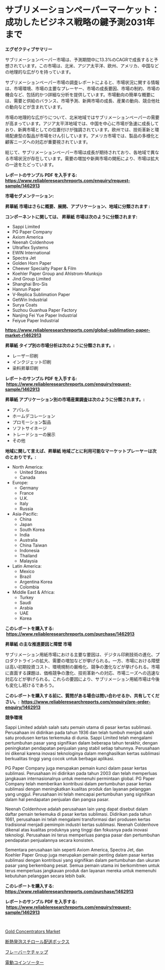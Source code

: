 <p><h1>サブリメーションペーパーマーケット：成功したビジネス戦略の鍵予測2031年まで</h1></p><p><strong>エグゼクティブサマリー</strong></p>
<p><p>サブリメーションペーパー市場は、予測期間中に13.3%のCAGRで成長すると予想されています。この市場は、北米、アジア太平洋、欧州、アメリカ、中国などの地理的な広がりを持っています。</p><p>サブリメーションペーパー市場の調査レポートによると、市場状況に関する情報は、市場環境、市場の主要なプレーヤー、市場の成長要因、市場の制約、市場の機会など、包括的かつ詳細な分析を提供しています。市場動向の簡単な概要には、需要と供給のバランス、市場予測、新興市場の成長、産業の動向、競合他社の動向などが含まれています。</p><p>市場の地理的な広がりについて、北米地域ではサブリメーションペーパーの需要が高まっています。アジア太平洋地域では、中国を中心に市場が急速に成長しており、新興市場としての位置付けが強調されています。欧州では、技術革新と環境配慮型の製品が市場をけん引しています。アメリカ市場では、製品の多様化と顧客ニーズへの対応が重要視されています。</p><p>総じて、サブリメーションペーパー市場は成長が期待されており、各地域で異なる市場状況が存在しています。需要の増加や新興市場の開拓により、市場は拡大の一途をたどっています。</p></p>
<p><strong>レポートのサンプル PDF を入手する: <a href="https://www.reliableresearchreports.com/enquiry/request-sample/1462913">https://www.reliableresearchreports.com/enquiry/request-sample/1462913</a></strong></p>
<p><strong>市場セグメンテーション:</strong></p>
<p><strong> 昇華紙 市場はさらに概要、展開、アプリケーション、地域に分類されます :</strong></p>
<p><strong>コンポーネントに関しては、 昇華紙 市場は次のように分類されます: &nbsp;</strong></p>
<p><ul><li>Sappi Limited</li><li>PG Paper Company</li><li>Axiom America</li><li>Neenah Coldenhove</li><li>Ultraflex Systems</li><li>EWIN International</li><li>Spectra Jet</li><li>Golden Horn Paper</li><li>Cheever Specialty Paper & Film</li><li>Koehler Paper Group and Ahlstrom-Munksjo</li><li>Jind Group Limited</li><li>Shanghai Bro-Sis</li><li>Hanrun Paper</li><li>V-Replica Sublimation Paper</li><li>GetWin Industrial</li><li>Surya Coats</li><li>Suzhou Guanhua Paper Factory</li><li>Nanjing Fei Yue Paper Industrial</li><li>Feiyue Paper Industrial</li></ul></p>
<p><strong><a href="https://www.reliableresearchreports.com/global-sublimation-paper-market-r1462913">https://www.reliableresearchreports.com/global-sublimation-paper-market-r1462913</a></strong></p>
<p><strong> 昇華紙 タイプ別の市場分析は次のように分類されます。:</strong></p>
<p><ul><li>レーザー印刷</li><li>インクジェット印刷</li><li>染料昇華印刷</li></ul></p>
<p><strong>レポートのサンプル PDF を入手する: &nbsp;<a href="https://www.reliableresearchreports.com/enquiry/request-sample/1462913">https://www.reliableresearchreports.com/enquiry/request-sample/1462913</a></strong></p>
<p><strong> 昇華紙 アプリケーション別の市場産業調査は次のように分類されます。:</strong></p>
<p><ul><li>アパレル</li><li>ホームデコレーション</li><li>プロモーション製品</li><li>ソフトサイネージ</li><li>トレードショーの展示</li><li>その他</li></ul></p>
<p><strong>地域に関して言えば、昇華紙 地域ごとに利用可能なマーケットプレーヤーは次のとおりです。:</strong></p>
<p><ul>
    <li>
        North America:
        <ul>
            <li>United States</li>
            <li>Canada</li>
        </ul>
    </li>
    <li>
        Europe:
        <ul>
            <li>Germany</li>
            <li>France</li>
            <li>U.K.</li>
            <li>Italy</li>
            <li>Russia</li>
        </ul>
    </li>
    <li>
        Asia-Pacific:
        <ul>
            <li>China</li>
            <li>Japan</li>
            <li>South Korea</li>
            <li>India</li>
            <li>Australia</li>
            <li>China Taiwan</li>
            <li>Indonesia</li>
            <li>Thailand</li>
            <li>Malaysia</li>
        </ul>
    </li>
    <li>
        Latin America:
        <ul>
            <li>Mexico</li>
            <li>Brazil</li>
            <li>Argentina Korea</li>
            <li>Colombia</li>
        </ul>
    </li>
    <li>
        Middle East & Africa:
        <ul>
            <li>Turkey</li>
            <li>Saudi</li>
            <li>Arabia</li>
            <li>UAE</li>
            <li>Korea</li>
        </ul>
    </li>
    </ul></p>
<p><strong>このレポートを購入する: &nbsp;<a href="https://www.reliableresearchreports.com/purchase/1462913">https://www.reliableresearchreports.com/purchase/1462913</a></strong></p>
<p><strong>昇華紙 の主な推進要因と障壁 市場</strong></p>
<p><p>サブリメーション用紙市場における主要な要因は、デジタル印刷技術の進化、プロダクトラインの拡大、需要の増加などが挙げられる。一方、市場における障壁は高い初期投資コスト、環境規制の厳格化、競争の激化などが挙げられる。市場に直面する課題は、価格競争の激化、技術革新への対応、市場ニーズへの迅速な対応などが挙げられる。これらの要因により、サブリメーション用紙市場は今後も変化し続けるであろう。</p></p>
<p><strong>このレポートを購入する前に、質問がある場合は問い合わせるか、共有してください。:&nbsp; <a href="https://www.reliableresearchreports.com/enquiry/pre-order-enquiry/1462913">https://www.reliableresearchreports.com/enquiry/pre-order-enquiry/1462913</a></strong></p>
<p><strong>競争環境</strong></p>
<p><p>Sappi Limited adalah salah satu pemain utama di pasar kertas sublimasi. Perusahaan ini didirikan pada tahun 1936 dan telah tumbuh menjadi salah satu produsen kertas terkemuka di dunia. Sappi Limited telah mengalami pertumbuhan pasar yang signifikan dalam beberapa tahun terakhir, dengan peningkatan pendapatan penjualan yang stabil setiap tahunnya. Perusahaan ini dikenal karena inovasi teknologinya dalam menghasilkan kertas sublimasi berkualitas tinggi yang cocok untuk berbagai aplikasi.</p><p>PG Paper Company juga merupakan pemain kunci dalam pasar kertas sublimasi. Perusahaan ini didirikan pada tahun 2003 dan telah memperluas jangkauan internasionalnya untuk memenuhi permintaan global. PG Paper Company telah memberikan kontribusi dalam pertumbuhan pasar kertas sublimasi dengan meningkatkan kualitas produk dan layanan pelanggan yang unggul. Perusahaan ini telah mencapai pertumbuhan yang signifikan dalam hal pendapatan penjualan dan pangsa pasar.</p><p>Neenah Coldenhove adalah perusahaan lain yang dapat disebut dalam daftar pemain terkemuka di pasar kertas sublimasi. Didirikan pada tahun 1661, perusahaan ini telah mengalami transformasi dari produsen kertas tradisional menjadi pemimpin industri kertas sublimasi. Neenah Coldenhove dikenal atas kualitas produknya yang tinggi dan fokusnya pada inovasi teknologi. Perusahaan ini terus memperluas pangsa pasar dan pertumbuhan pendapatan penjualannya secara konsisten.</p><p>Sementara perusahaan lain seperti Axiom America, Spectra Jet, dan Koehler Paper Group juga merupakan pemain penting dalam pasar kertas sublimasi dengan kontribusi yang signifikan dalam pertumbuhan dan ukuran pasar yang berkembang pesat. Semua pemain utama ini berkomitmen untuk terus memperluas jangkauan produk dan layanan mereka untuk memenuhi kebutuhan pelanggan secara lebih baik.</p></p>
<p><strong>このレポートを購入する: &nbsp; <a href="https://www.reliableresearchreports.com/purchase/1462913">https://www.reliableresearchreports.com/purchase/1462913</a></strong></p>
<p><strong>レポートのサンプル PDF を入手する: &nbsp;<a href="https://www.reliableresearchreports.com/enquiry/request-sample/1462913">https://www.reliableresearchreports.com/enquiry/request-sample/1462913</a></strong><strong></strong></p>
<p>&nbsp;</p>
<p><p><a href="https://github.com/kathiaseamanalvaradovlprc2h/Market-Research-Report-List-2/blob/main/gold-concentrators-market.md">Gold Concentrators Market</a></p><p><a href="https://github.com/oqxogxyvqe90775/Market-Research-Report-List-1/blob/main/624743930630.md">断熱発泡スチロール配送ボックス</a></p><p><a href="https://github.com/oqxogxyvqe90775/Market-Research-Report-List-1/blob/main/251509830631.md">フレーバーケチャップ</a></p><p><a href="https://github.com/oqxogxyvqe90775/Market-Research-Report-List-1/blob/main/499906330632.md">電動コインソーター</a></p></p>